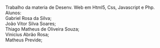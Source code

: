 Trabalho da materia de Desenv. Web em Html5, Css, Javascript e Php.<br>
Alunos:<br>
Gabriel Rosa da Silva;<br>
João Vitor Silva Soares;<br>
Thiago Matheus de Oliveira Souza;<br>
Vinicius Abrão Rosa;<br>
Matheus Previde;<br>
